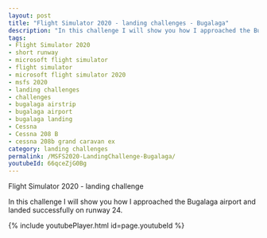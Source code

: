 ```yaml
---
layout: post
title: "Flight Simulator 2020 - landing challenges - Bugalaga"
description: "In this challenge I will show you how I approached the Bugalaga airport and landed successfully on runway 24."
tags:
- Flight Simulator 2020
- short runway
- microsoft flight simulator
- flight simulator
- microsoft flight simulator 2020
- msfs 2020
- landing challenges
- challenges
- bugalaga airstrip
- bugalaga airport
- bugalaga landing
- Cessna
- Cessna 208 B
- cessna 208b grand caravan ex
category: landing challenges
permalink: /MSFS2020-LandingChallenge-Bugalaga/
youtubeId: 66qceZjG0Bg
---
```


Flight Simulator 2020 - landing challenge

In this challenge I will show you how I approached the Bugalaga airport and landed successfully on runway 24.

{% include youtubePlayer.html id=page.youtubeId %}